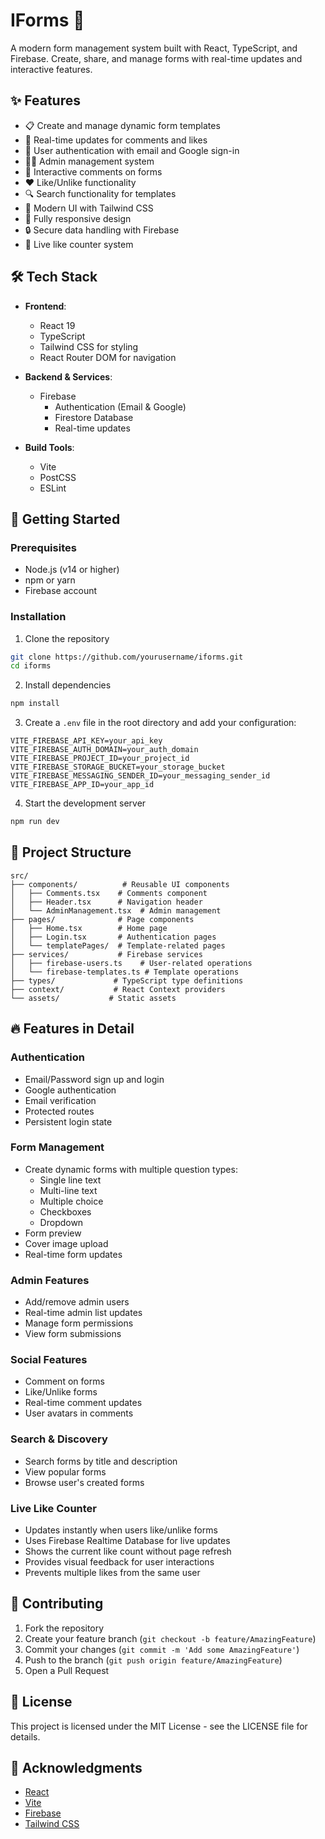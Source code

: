 # IForms 📝

A modern form management system built with React, TypeScript, and Firebase. Create, share, and manage forms with real-time updates and interactive features.

## ✨ Features

- 📋 Create and manage dynamic form templates
- 🔄 Real-time updates for comments and likes
- 👥 User authentication with email and Google sign-in
- 👮‍♂️ Admin management system
- 💬 Interactive comments on forms
- ❤️ Like/Unlike functionality
- 🔍 Search functionality for templates
- 🎨 Modern UI with Tailwind CSS
- 📱 Fully responsive design
- 🔒 Secure data handling with Firebase
- 🔄 Live like counter system

## 🛠️ Tech Stack

- **Frontend**:
  - React 19
  - TypeScript
  - Tailwind CSS for styling
  - React Router DOM for navigation

- **Backend & Services**:
  - Firebase
    - Authentication (Email & Google)
    - Firestore Database
    - Real-time updates

- **Build Tools**:
  - Vite
  - PostCSS
  - ESLint

## 🚀 Getting Started

### Prerequisites

- Node.js (v14 or higher)
- npm or yarn
- Firebase account

### Installation

1. Clone the repository
```bash
git clone https://github.com/yourusername/iforms.git
cd iforms
```

2. Install dependencies
```bash
npm install
```

3. Create a `.env` file in the root directory and add your configuration:
```env
VITE_FIREBASE_API_KEY=your_api_key
VITE_FIREBASE_AUTH_DOMAIN=your_auth_domain
VITE_FIREBASE_PROJECT_ID=your_project_id
VITE_FIREBASE_STORAGE_BUCKET=your_storage_bucket
VITE_FIREBASE_MESSAGING_SENDER_ID=your_messaging_sender_id
VITE_FIREBASE_APP_ID=your_app_id
```

4. Start the development server
```bash
npm run dev
```

## 📁 Project Structure

```
src/
├── components/          # Reusable UI components
│   ├── Comments.tsx    # Comments component
│   ├── Header.tsx      # Navigation header
│   └── AdminManagement.tsx  # Admin management
├── pages/              # Page components
│   ├── Home.tsx        # Home page
│   ├── Login.tsx       # Authentication pages
│   └── templatePages/  # Template-related pages
├── services/           # Firebase services
│   ├── firebase-users.ts    # User-related operations
│   └── firebase-templates.ts # Template operations
├── types/             # TypeScript type definitions
├── context/           # React Context providers
└── assets/           # Static assets
```

## 🔥 Features in Detail

### Authentication
- Email/Password sign up and login
- Google authentication
- Email verification
- Protected routes
- Persistent login state

### Form Management
- Create dynamic forms with multiple question types:
  - Single line text
  - Multi-line text
  - Multiple choice
  - Checkboxes
  - Dropdown
- Form preview
- Cover image upload
- Real-time form updates

### Admin Features
- Add/remove admin users
- Real-time admin list updates
- Manage form permissions
- View form submissions

### Social Features
- Comment on forms
- Like/Unlike forms
- Real-time comment updates
- User avatars in comments

### Search & Discovery
- Search forms by title and description
- View popular forms
- Browse user's created forms

### Live Like Counter
- Updates instantly when users like/unlike forms
- Uses Firebase Realtime Database for live updates
- Shows the current like count without page refresh
- Provides visual feedback for user interactions
- Prevents multiple likes from the same user

## 🤝 Contributing

1. Fork the repository
2. Create your feature branch (`git checkout -b feature/AmazingFeature`)
3. Commit your changes (`git commit -m 'Add some AmazingFeature'`)
4. Push to the branch (`git push origin feature/AmazingFeature`)
5. Open a Pull Request

## 📄 License

This project is licensed under the MIT License - see the LICENSE file for details.

## 🙏 Acknowledgments

- [React](https://reactjs.org/)
- [Vite](https://vitejs.dev/)
- [Firebase](https://firebase.google.com/)
- [Tailwind CSS](https://tailwindcss.com/)
